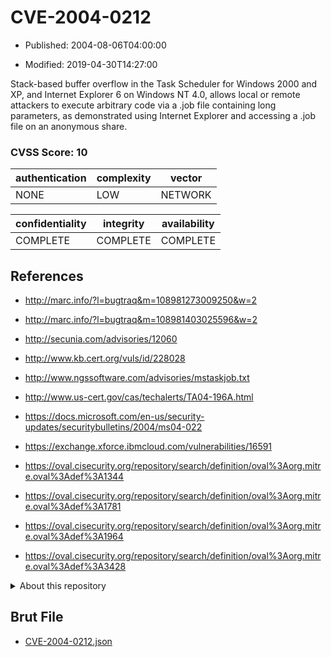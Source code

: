 # CVE-2004-0212

- Published: 2004-08-06T04:00:00

- Modified: 2019-04-30T14:27:00

Stack-based buffer overflow in the Task Scheduler for Windows 2000 and XP, and Internet Explorer 6 on Windows NT 4.0, allows local or remote attackers to execute arbitrary code via a .job file containing long parameters, as demonstrated using Internet Explorer and accessing a .job file on an anonymous share.

### CVSS Score: **10**

| authentication | complexity | vector |
| --- | --- | --- |
| NONE | LOW | NETWORK |

| confidentiality | integrity | availability |
| --- | --- | --- |
| COMPLETE | COMPLETE | COMPLETE |

## References

* http://marc.info/?l=bugtraq&m=108981273009250&w=2

* http://marc.info/?l=bugtraq&m=108981403025596&w=2

* http://secunia.com/advisories/12060

* http://www.kb.cert.org/vuls/id/228028

* http://www.ngssoftware.com/advisories/mstaskjob.txt

* http://www.us-cert.gov/cas/techalerts/TA04-196A.html

* https://docs.microsoft.com/en-us/security-updates/securitybulletins/2004/ms04-022

* https://exchange.xforce.ibmcloud.com/vulnerabilities/16591

* https://oval.cisecurity.org/repository/search/definition/oval%3Aorg.mitre.oval%3Adef%3A1344

* https://oval.cisecurity.org/repository/search/definition/oval%3Aorg.mitre.oval%3Adef%3A1781

* https://oval.cisecurity.org/repository/search/definition/oval%3Aorg.mitre.oval%3Adef%3A1964

* https://oval.cisecurity.org/repository/search/definition/oval%3Aorg.mitre.oval%3Adef%3A3428

<details>
<summary>About this repository</summary> 

  This repository is part of the project [Live Hack CVE](https://github.com/Live-Hack-CVE). Main website can be found [www.live-hack.org](https://www.live-hack.org) 
  
  Made by [Sn0wAlice](https://github.com/Sn0wAlice) for the people that care about security and need to have a feed of the latest CVEs. Hope you enjoy it, don't forget to star the repo and follow me on [Twitter](https://twitter.com/Sn0wAlice) and [Github](https://github.com/Sn0wAlice). And that is my [personnal website](https://www.alice-snow.me/)

  - [Home Page](https://github.com/Live-Hack-CVE)
  - [Framework](https://github.com/Live-Hack-CVE/cve-framework)
  - [CVE database](https://github.com/Live-Hack-CVE/full_database)
  - [Changelog](https://github.com/Live-Hack-CVE/Changelog)
</details>

## Brut File

* [CVE-2004-0212.json](https://raw.githubusercontent.com/Live-Hack-CVE/full_database/main/cves/2004/CVE-2004-0212.json)

